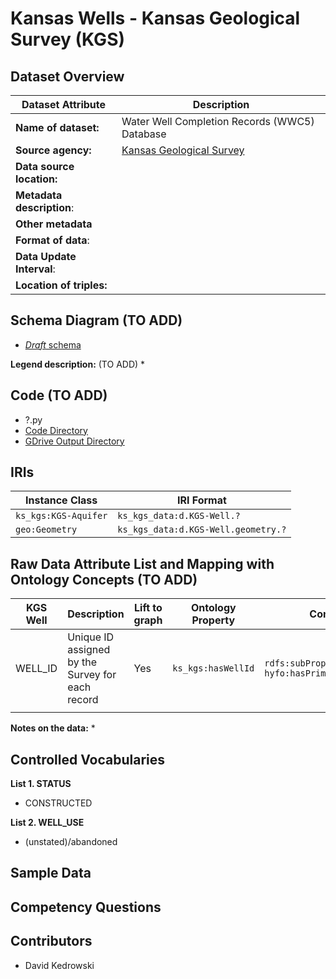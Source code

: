 # Kansas Wells - Kansas Geological Survey (KGS)

## Dataset Overview
| Dataset Attribute | Description |
| --- | --- |
| **Name of dataset:** | Water Well Completion Records (WWC5) Database |
| **Source agency:** | [Kansas Geological Survey](https://kgs.ku.edu/) |
| **Data source location:** |  |
| **Metadata description**: |  |
| **Other metadata** |  |
| **Format of data**: |  |
| **Data Update Interval**: |  |
| **Location of triples:** |  |

## Schema Diagram (TO ADD)
* [*Draft* schema]()

**Legend description:** (TO ADD)
* 

## Code (TO ADD)
* ?.py
* [Code Directory]()
* [GDrive Output Directory]()

## IRIs
| Instance Class | IRI Format |
| --- | --- |
| `ks_kgs:KGS-Aquifer` | `ks_kgs_data:d.KGS-Well.?` |
| `geo:Geometry` | `ks_kgs_data:d.KGS-Well.geometry.?` |

## Raw Data Attribute List and Mapping with Ontology Concepts (TO ADD)

| KGS Well | Description | Lift to graph | Ontology Property | Comments |
| --- | --- | --- | --- | --- |
| WELL_ID | Unique ID assigned by the Survey for each record | Yes | `ks_kgs:hasWellId` | `rdfs:subPropertyOf hyfo:hasPrimaryStateAgencyId` | 
|  |  |  |  |  |

**Notes on the data:**
* 

## Controlled Vocabularies
**List 1. STATUS**
* CONSTRUCTED

**List 2. WELL_USE**
* (unstated)/abandoned

## Sample Data

## Competency Questions 

## Contributors
* David Kedrowski
